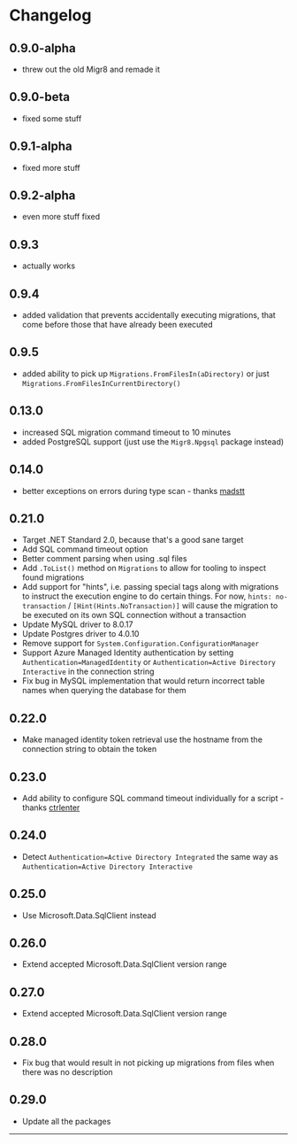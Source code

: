 # Changelog

## 0.9.0-alpha
* threw out the old Migr8 and remade it

## 0.9.0-beta
* fixed some stuff

## 0.9.1-alpha 
* fixed more stuff

## 0.9.2-alpha
* even more stuff fixed

## 0.9.3
* actually works

## 0.9.4
* added validation that prevents accidentally executing migrations, that come before those that have already been executed

## 0.9.5
* added ability to pick up `Migrations.FromFilesIn(aDirectory)` or just `Migrations.FromFilesInCurrentDirectory()`

## 0.13.0
* increased SQL migration command timeout to 10 minutes
* added PostgreSQL support (just use the `Migr8.Npgsql` package instead)

## 0.14.0
* better exceptions on errors during type scan - thanks [madstt]

## 0.21.0
* Target .NET Standard 2.0, because that's a good sane target
* Add SQL command timeout option
* Better comment parsing when using .sql files
* Add `.ToList()` method on `Migrations` to allow for tooling to inspect found migrations
* Add support for "hints", i.e. passing special tags along with migrations to instruct the execution engine to do certain things. For now, `hints: no-transaction` / `[Hint(Hints.NoTransaction)]` will cause the migration to be executed on its own SQL connection without a transaction
* Update MySQL driver to 8.0.17
* Update Postgres driver to 4.0.10
* Remove support for `System.Configuration.ConfigurationManager`
* Support Azure Managed Identity authentication by setting `Authentication=ManagedIdentity` or `Authentication=Active Directory Interactive` in the connection string
* Fix bug in MySQL implementation that would return incorrect table names when querying the database for them

## 0.22.0
* Make managed identity token retrieval use the hostname from the connection string to obtain the token

## 0.23.0
* Add ability to configure SQL command timeout individually for a script - thanks [ctrlenter]

## 0.24.0
* Detect `Authentication=Active Directory Integrated` the same way as `Authentication=Active Directory Interactive`

## 0.25.0
* Use Microsoft.Data.SqlClient instead

## 0.26.0
* Extend accepted Microsoft.Data.SqlClient version range

## 0.27.0
* Extend accepted Microsoft.Data.SqlClient version range

## 0.28.0
* Fix bug that would result in not picking up migrations from files when there was no description

## 0.29.0
* Update all the packages

---

[ctrlenter]: https://github.com/ctrlenter
[madstt]: https://github.com/madstt